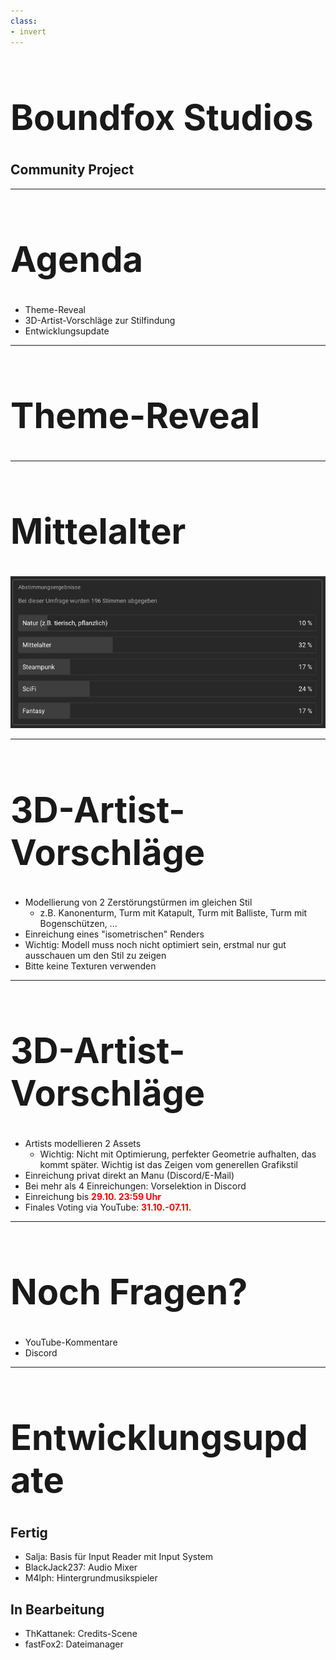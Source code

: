 ```yaml
---
class:
- invert
---
```


# Boundfox Studios
## Community Project

---

# Agenda

* Theme-Reveal
* 3D-Artist-Vorschläge zur Stilfindung
* Entwicklungsupdate

---

# Theme-Reveal

---

<style scoped>
    h1 {
        font-size: 400%;
    }
</style>

# Mittelalter

![Ergebnis](assets/voting-result.png)

---

# 3D-Artist-Vorschläge

* Modellierung von 2 Zerstörungstürmen im gleichen Stil
  * z.B. Kanonenturm, Turm mit Katapult, Turm mit Balliste, Turm mit Bogenschützen, ...
* Einreichung eines "isometrischen" Renders
* Wichtig: Modell muss noch nicht optimiert sein, erstmal nur gut ausschauen um den Stil zu zeigen
* Bitte keine Texturen verwenden

---

<style scoped>
    strong {
        color: red;
    }
</style>

# 3D-Artist-Vorschläge

* Artists modellieren 2 Assets
    - Wichtig: Nicht mit Optimierung, perfekter Geometrie aufhalten, das kommt später. Wichtig ist das Zeigen vom generellen Grafikstil
* Einreichung privat direkt an Manu (Discord/E-Mail)
* Bei mehr als 4 Einreichungen: Vorselektion in Discord
* Einreichung bis **29.10. 23:59 Uhr**
* Finales Voting via YouTube: **31.10.-07.11.**

---

# Noch Fragen?

- YouTube-Kommentare
- Discord

---

# Entwicklungsupdate
## Fertig

* Salja: Basis für Input Reader mit Input System
* BlackJack237: Audio Mixer
* M4lph: Hintergrundmusikspieler

## In Bearbeitung
* ThKattanek: Credits-Scene
* fastFox2: Dateimanager